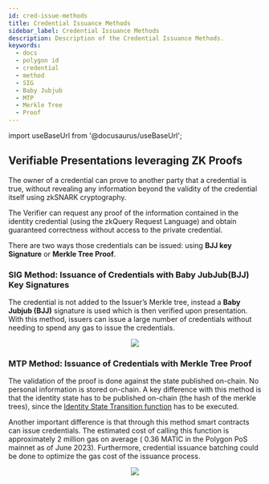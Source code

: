 ```yaml
---
id: cred-issue-methods
title: Credential Issuance Methods
sidebar_label: Credential Issuance Methods
description: Description of the Credential Issuance Methods.
keywords: 
  - docs
  - polygon id
  - credential
  - method
  - SIG
  - Baby Jubjub
  - MTP
  - Merkle Tree
  - Proof
---
```


import useBaseUrl from '@docusaurus/useBaseUrl';


## Verifiable Presentations leveraging ZK Proofs

The owner of a credential can prove to another party that a credential is true, without revealing any information beyond the validity of the credential itself using zkSNARK cryptography.

The Verifier can request any proof of the information contained in the identity credential (using the zkQuery Request Language) and obtain guaranteed correctness without access to the private credential.

There are two ways those credentials can be issued: using **BJJ key Signature** or **Merkle Tree Proof**.


### SIG Method: Issuance of Credentials with Baby JubJub(BJJ) Key Signatures

The credential is not added to the Issuer’s Merkle tree, instead a **Baby Jubjub (BJJ)** signature is used which is then verified upon presentation. With this method, issuers can issue a large number of credentials without needing to spend any gas to issue the credentials.

<div align="center">
<img src= {useBaseUrl("img//img/babyjubjub.png.png")} align="center" />
</div>

### MTP Method: Issuance of Credentials with Merkle Tree Proof

The validation of the proof is done against the state published on-chain. No personal information is stored on-chain. A key difference with this method is that the identity state has to be published on-chain (the hash of the merkle trees), since the [Identity State Transition function](https://docs.iden3.io/protocol/spec/#identity-state-update) has to be executed. 

Another important difference is that through this method smart contracts can issue credentials. The estimated cost of calling this function is approximately 2 million gas on average ( 0.36 MATIC in the Polygon PoS mainnet as of June 2023). Furthermore, credential issuance batching could be done to optimize the gas cost of the issuance process.

<div align="center">
<img src= {useBaseUrl("img//img/mtp.png")} align="center" />
</div>